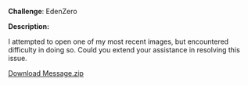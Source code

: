 
**Challenge**: EdenZero


**Description:**

I attempted to open one of my most recent images, but encountered difficulty in doing so. Could you extend your assistance in resolving this issue.

[Download Message.zip](https://raw.githubusercontent.com/washingtonadiado/Files/main/Message.zip)
